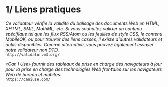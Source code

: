 # 1/ Liens pratiques

*Ce validateur vérifie la validité du balisage des documents Web en HTML, XHTML, SMIL, MathML, etc. Si vous souhaitez valider un contenu spécifique tel que les flux RSS/Atom ou les feuilles de style CSS, le contenu MobileOK, ou pour trouver des liens cassés, il existe d'autres validateurs et outils disponibles. Comme alternative, vous pouvez également essayer notre validateur non DTD.* </br>
`http://validator.w3.org/`

*«Can I Use» fournit des tableaux de prise en charge des navigateurs à jour pour la prise en charge des technologies Web frontales sur les navigateurs Web de bureau et mobiles.* </br>
`https://caniuse.com/`
